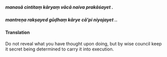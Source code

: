 ##### manasā cintitaṃ kāryaṃ vācā naiva prakāśayet .
##### mantreṇa rakṣayed gūḍhaṃ kārye cā'pi niyojayet ..

#### Translation

Do not reveal what you have thought upon doing, but by wise council keep it secret being determined to carry it into execution.